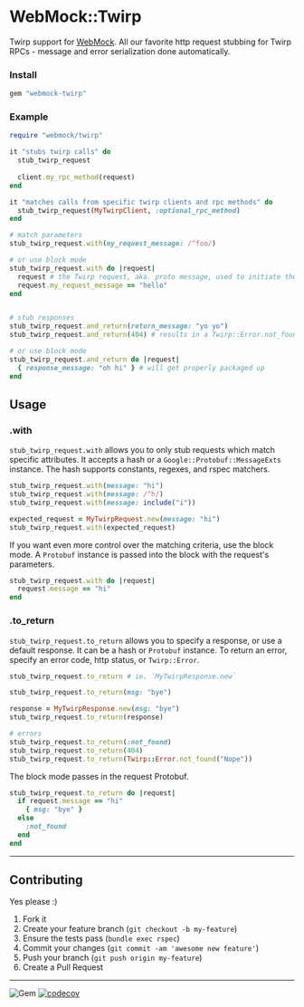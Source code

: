 WebMock::Twirp
======
Twirp support for [WebMock](https://github.com/bblimke/webmock).  All our favorite http request stubbing for Twirp RPCs - message and error serialization done automatically.

###  Install
```ruby
gem "webmock-twirp"
```

###  Example
```ruby
require "webmock/twirp"

it "stubs twirp calls" do 
  stub_twirp_request
  
  client.my_rpc_method(request)
end

it "matches calls from specific twirp clients and rpc methods" do
  stub_twirp_request(MyTwirpClient, :optional_rpc_method)
end

# match parameters
stub_twirp_request.with(my_request_message: /^foo/)

# or use block mode
stub_twirp_request.with do |request|
  request # the Twirp request, aka. proto message, used to initiate the request
  request.my_request_message == "hello"
end


# stub responses
stub_twirp_request.and_return(return_message: "yo yo")
stub_twirp_request.and_return(404) # results in a Twirp::Error.not_found

# or use block mode
stub_twirp_request.and_return do |request|
  { response_message: "oh hi" } # will get properly packaged up
end
```


## Usage

### .with
`stub_twirp_request.with` allows you to only stub requests which match specific attributes.  It accepts a hash or a `Google::Protobuf::MessageExts` instance.  The hash supports constants, regexes, and rspec matchers.

```ruby
stub_twirp_request.with(message: "hi")
stub_twirp_request.with(message: /^h/)
stub_twirp_request.with(message: include("i"))

expected_request = MyTwirpRequest.new(message: "hi")
stub_twirp_request.with(expected_request)
```


If you want even more control over the matching criteria, use the block mode.  A `Protobuf` instance is passed into the block with the request's parameters.

```ruby
stub_twirp_request.with do |request|
  request.message == "hi"
end
```


### .to_return
`stub_twirp_request.to_return` allows you to specify a response, or use a default response.  It can be a hash or `Protobuf` instance.  To return an error, specify an error code, http status, or `Twirp::Error`.

```ruby
stub_twirp_request.to_return # ie. `MyTwirpResponse.new`

stub_twirp_request.to_return(msg: "bye")

response = MyTwirpResponse.new(msg: "bye")
stub_twirp_request.to_return(response)

# errors
stub_twirp_request.to_return(:not_found)
stub_twirp_request.to_return(404)
stub_twirp_request.to_return(Twirp::Error.not_found("Nope"))
```

The block mode passes in the request Protobuf.
```ruby
stub_twirp_request.to_return do |request|
  if request.message == "hi"
    { msg: "bye" }
  else
    :not_found
  end
end
```


----
## Contributing

Yes please  :)

1. Fork it
1. Create your feature branch (`git checkout -b my-feature`)
1. Ensure the tests pass (`bundle exec rspec`)
1. Commit your changes (`git commit -am 'awesome new feature'`)
1. Push your branch (`git push origin my-feature`)
1. Create a Pull Request


----
![Gem](https://img.shields.io/gem/dt/webmock-twirp?style=plastic)
[![codecov](https://codecov.io/gh/dpep/webmock-twirp/branch/main/graph/badge.svg)](https://codecov.io/gh/dpep/webmock-twirp)
